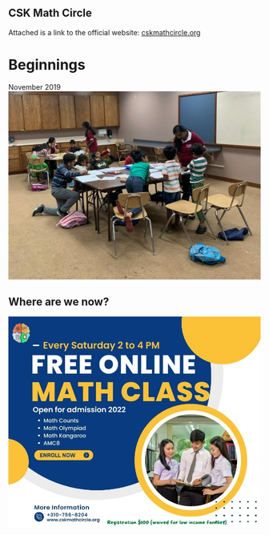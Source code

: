 ## CSK Math Circle
Attached is a link to the official website:
[cskmathcircle.org](https://cskmathcircle.org/)
# Beginnings
November 2019
![imagea](imagea.png "1")
## Where are we now?
![imageb](imageb.jpg "2")

